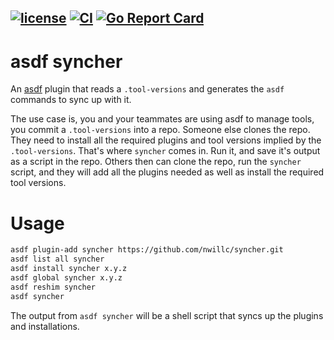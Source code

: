 [![license](https://img.shields.io/github/license/nwillc/syncher.svg)](https://tldrlegal.com/license/-isc-license)
[![CI](https://github.com/nwillc/syncher/workflows/CI/badge.svg?branch=master)](https://github.com/nwillc/syncher/actions?query=workflow%3CI)
[![Go Report Card](https://goreportcard.com/badge/github.com/nwillc/syncher)](https://goreportcard.com/report/github.com/nwillc/syncher)
-----
# asdf syncher
An [asdf](https://github.com/asdf-vm/asdf) plugin that reads a `.tool-versions` and generates the `asdf` commands to sync 
up with it. 

The use case is, you and your teammates are using asdf to manage tools, you commit a `.tool-versions` into a repo. 
Someone else clones the repo. They need to install all the required plugins and tool versions implied by the 
`.tool-versions`. That's where `syncher` comes in. Run it, and save it's output as a script in the repo. Others then can
clone the repo, run the `syncher` script, and they will add all the plugins needed as well as install the required tool
versions.

# Usage

```bash
asdf plugin-add syncher https://github.com/nwillc/syncher.git
asdf list all syncher
asdf install syncher x.y.z
asdf global syncher x.y.z
asdf reshim syncher
asdf syncher
```

The output from `asdf syncher` will be a shell script that syncs up the plugins and installations.
